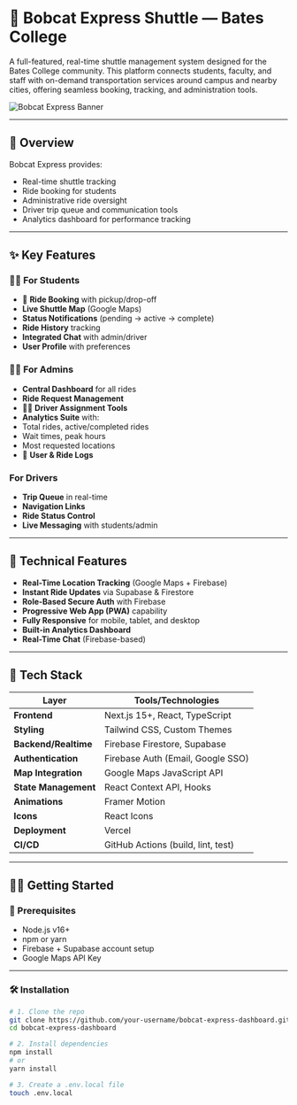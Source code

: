# 🚌 Bobcat Express Shuttle — Bates College

A full-featured, real-time shuttle management system designed for the Bates College community. This platform connects students, faculty, and staff with on-demand transportation services around campus and nearby cities, offering seamless booking, tracking, and administration tools.

![Bobcat Express Banner](public/banner.png) <!-- Optional if you have a banner image -->

---

## 🚀 Overview

Bobcat Express provides:

- Real-time shuttle tracking
- Ride booking for students
- Administrative ride oversight
- Driver trip queue and communication tools
- Analytics dashboard for performance tracking

---

## ✨ Key Features

### 🧑‍🎓 For Students
- 🚕 **Ride Booking** with pickup/drop-off
-  **Live Shuttle Map** (Google Maps)
-  **Status Notifications** (pending → active → complete)
-  **Ride History** tracking
-  **Integrated Chat** with admin/driver
-  **User Profile** with preferences

### 🧑‍💼 For Admins
-  **Central Dashboard** for all rides
-  **Ride Request Management**
- 👨‍✈ **Driver Assignment Tools**
-  **Analytics Suite** with:
  - Total rides, active/completed rides
  - Wait times, peak hours
  - Most requested locations
- 📄 **User & Ride Logs**

###  For Drivers
-  **Trip Queue** in real-time
-  **Navigation Links**
-  **Ride Status Control**
-  **Live Messaging** with students/admin

---

## 🧪 Technical Features

-  **Real-Time Location Tracking** (Google Maps + Firebase)
-  **Instant Ride Updates** via Supabase & Firestore
-  **Role-Based Secure Auth** with Firebase
-  **Progressive Web App (PWA)** capability
-  **Fully Responsive** for mobile, tablet, and desktop
-  **Built-in Analytics Dashboard**
-  **Real-Time Chat** (Firebase-based)

---

## 🧰 Tech Stack

| Layer            | Tools/Technologies |
|------------------|--------------------|
| **Frontend**     | Next.js 15+, React, TypeScript |
| **Styling**      | Tailwind CSS, Custom Themes |
| **Backend/Realtime** | Firebase Firestore, Supabase |
| **Authentication** | Firebase Auth (Email, Google SSO) |
| **Map Integration** | Google Maps JavaScript API |
| **State Management** | React Context API, Hooks |
| **Animations**   | Framer Motion |
| **Icons**        | React Icons |
| **Deployment**   | Vercel |
| **CI/CD**        | GitHub Actions (build, lint, test) |

---

## 🧑‍💻 Getting Started

### 🔐 Prerequisites
- Node.js v16+
- npm or yarn
- Firebase + Supabase account setup
- Google Maps API Key

---

### 🛠️ Installation

```bash
# 1. Clone the repo
git clone https://github.com/your-username/bobcat-express-dashboard.git
cd bobcat-express-dashboard

# 2. Install dependencies
npm install
# or
yarn install

# 3. Create a .env.local file
touch .env.local
